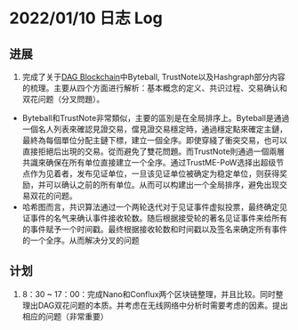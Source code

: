 # 2022/01/10 日志 Log

## 进展

1. 完成了关于[DAG Blockchain](./Blockchain/../../../Research%20Plans/DAG%20Blockchain%20V3.md)中Byteball, TrustNote以及Hashgraph部分内容的梳理。主要从四个方面进行解析：基本概念的定义、共识过程、交易确认和双花问题（分叉問題）。
* Byteball和TrustNote非常類似，主要的區別是在全局排序上。Byteball是通過一個名人列表來確認見證交易，儅見證交易穩定時，通過穩定點來確定主鏈，最終為每個單位分配主鏈下標，建立一個全序。即使穿綫了衝突交易，也可以直接拒絕后出現的交易。從而避免了雙花問題。而TrustNote則通過一個兩層共識來确保在所有单位直接建立一个全序。通过TrustME-PoW选择出超级节点作为见着者，发布见证单位，一旦该见证单位被确定为稳定单位，则获得奖励，并可以确认之前的所有单位。从而可以构建出一个全局排序，避免出现交易双花的问题。
* 哈希图而言，共识算法通过一个两轮迭代对于见证事件虚拟投票，最终确定见证事件的名气来确认事件接收轮数。随后根据接受轮的著名见证事件来给所有的事件赋予一个时间戳。最终根据接收轮数和时间戳以及签名来确定所有事件的一个全序。从而解决分叉的问题

## 计划

1. 8：30 ~ 17：00：完成Nano和Conflux两个区块链整理，并且比较。同时整理出DAG双花问题的本质。并考虑在无线网络中分析时需要考虑的因素。提出相应的问题（非常重要）
